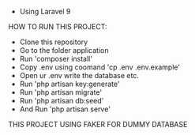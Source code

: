 - Using Laravel 9 


HOW TO RUN THIS PROJECT:
 - Clone this repository
 - Go to the folder application
 - Run 'composer install'
 - Copy .env using coomand 'cp .env .env.example'
 - Open ur .env write the database etc.
 - Run 'php artisan key:generate'
 - Run 'php artisan migrate'
 - Run 'php artisan db:seed'
 - And Run 'php artisan serve'


THIS PROJECT USING FAKER FOR DUMMY DATABASE 
